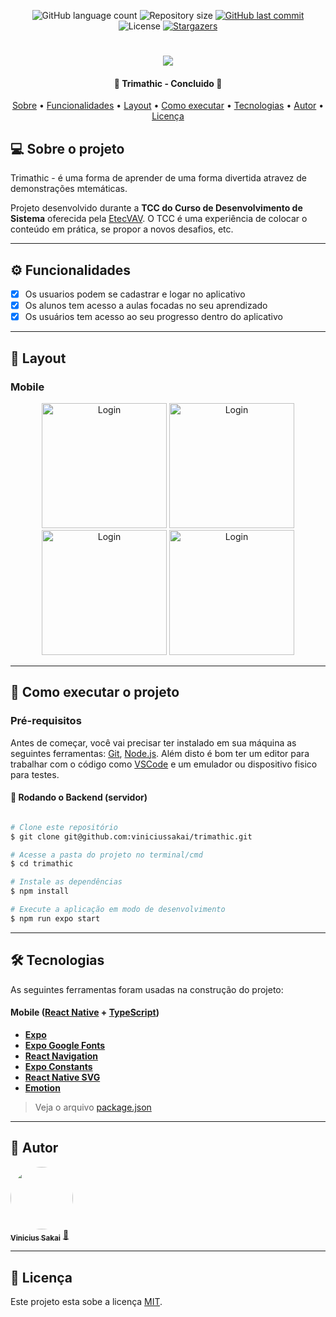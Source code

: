 
<p align="center">
  <img alt="GitHub language count" src="https://img.shields.io/github/languages/count/viniciussakai/trimathic?color=%2304D361">

  <img alt="Repository size" src="https://img.shields.io/github/repo-size/viniciussakai/trimathic">
 
  <a href="https://github.com/tgmarinho/README-ecoleta/commits/master">
    <img alt="GitHub last commit" src="https://img.shields.io/github/last-commit/viniciussakai/trimathic">
  </a>
    
   <img alt="License" src="https://img.shields.io/badge/license-MIT-brightgreen">
   
   <a href="https://github.com/viniciussakai/trimathic/stargazers">
    <img alt="Stargazers" src="https://img.shields.io/github/stars/viniciussakai/trimathic?style=social">
  </a>

  
 
</p>
<h1 align="center">
    <img  src="https://i.imgur.com/26371zy.png" />
</h1>

<h4 align="center"> 
	🚧  Trimathic - Concluido 🚧
</h4>

<p align="center">
 <a href="#-sobre-o-projeto">Sobre</a> •
 <a href="#-funcionalidades">Funcionalidades</a> •
 <a href="#-layout">Layout</a> • 
 <a href="#-como-executar-o-projeto">Como executar</a> • 
 <a href="#-tecnologias">Tecnologias</a> • 
 <a href="#-autor">Autor</a> • 
 <a href="#user-content--licença">Licença</a>
</p>

## 💻 Sobre o projeto

 Trimathic - é uma forma de aprender de uma forma divertida atravez de demonstrações mtemáticas.

Projeto desenvolvido durante a **TCC do Curso de Desenvolvimento de Sistema** oferecida pela [EtecVAV](https://www.etecvav.com.br).
O TCC é uma experiência de colocar o conteúdo em prática, se propor a novos desafios, etc.

---

## ⚙️ Funcionalidades

- [X] Os usuarios podem se cadastrar e logar no aplicativo
- [X] Os alunos tem acesso a aulas focadas no seu aprendizado
- [X] Os usuários tem acesso ao seu progresso dentro do aplicativo

---
## 🎨 Layout

### Mobile

<p align="center">
<img alt="Login" src="https://i.imgur.com/yX73Emm.jpg" width="200px" />
<img alt="Login" src="https://i.imgur.com/fgIdSXT.jpg" width="200px" />
<img alt="Login" src="https://i.imgur.com/WumPeIp.jpg" width="200px" />
<img alt="Login" src="https://i.imgur.com/8jP1s9x.jpg" width="200px" />

</p>

---

## 🚀 Como executar o projeto

### Pré-requisitos

Antes de começar, você vai precisar ter instalado em sua máquina as seguintes ferramentas:
[Git](https://git-scm.com), [Node.js](https://nodejs.org/en/). 
Além disto é bom ter um editor para trabalhar com o código como [VSCode](https://code.visualstudio.com/) e um emulador ou dispositivo fisico para testes.

#### 🎲 Rodando o Backend (servidor)

```bash

# Clone este repositório
$ git clone git@github.com:viniciussakai/trimathic.git

# Acesse a pasta do projeto no terminal/cmd
$ cd trimathic

# Instale as dependências
$ npm install

# Execute a aplicação em modo de desenvolvimento
$ npm run expo start
```
---

## 🛠 Tecnologias

As seguintes ferramentas foram usadas na construção do projeto:


#### **Mobile**  ([React Native](http://www.reactnative.com/)  +  [TypeScript](https://www.typescriptlang.org/))

-   **[Expo](https://expo.io/)**
-   **[Expo Google Fonts](https://github.com/expo/google-fonts)**
-   **[React Navigation](https://reactnavigation.org/)**
-   **[Expo Constants](https://docs.expo.io/versions/latest/sdk/constants/)**
-   **[React Native SVG](https://github.com/react-native-community/react-native-svg)**
-    **[Emotion](https://github.com/emotion-js/emotion)**


> Veja o arquivo  [package.json](https://github.com/viniciussakai/trimathic/package.json)

---

## 🦸 Autor

<a href="#">
 <img style="border-radius: 50%;" src="https://avatars.githubusercontent.com/u/74623729?v=4" width="100px;" alt=""/>
 <br />
 <sub><b>Vinicius Sakai</b></sub></a> <a href="https://blog.rocketseat.com.br/author/thiago/" title="Rocketseat">🚀</a>
 <br />


---

## 📝 Licença

Este projeto esta sobe a licença [MIT](./LICENSE).
